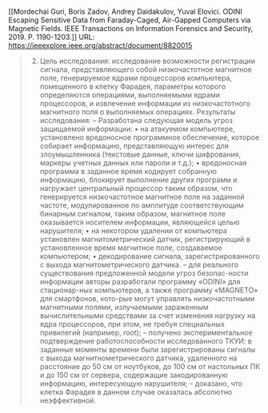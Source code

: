 [[Mordechai Guri, Boris Zadov, Andrey Daidakulov, Yuval Elovici. ODINI Escaping Sensitive Data from Faraday-Caged, Air-Gapped Computers via Magnetic Fields. IEEE Transactions on Information Forensics and Security, 2019. Р. 1190-1203.]]
URL: https://ieeexplore.ieee.org/abstract/document/8820015


>2. Цель исследования: 
>исследование возможности регистрации сигнала, представляющего собой низкочастотное магнитное поле, генерируемое ядрами процессоров компьютера, помещенного в клетку Фарадея, параметры которого определяются операциями, выполняемыми ядрами процессоров, и извлечение информации из низкочастотного магнитного поля о выполняемых операциях. Результаты исследования: 
>– Разработана следующая модель угроз защищаемой информации: 
>• на атакуемом компьютере, установлено вредоносное программное обеспечение, которое собирает информацию, представляющую интерес для злоумышленника (текстовые данные, ключи шифрования, маркеры учетных данных или пароли и т.д.); 
>• вредоносная программа в заданное время кодирует собранную информацию, блокирует выполнение других программ и нагружает центральный процессор таким образом, что генерируется низкочастотное магнитное поле на заданной частоте, модулированное по амплитуде соответствующим бинарным сигналом, таким образом, магнитное поле оказывается носителем информации, являющейся целью нарушителя; 
>• на некотором удалении от компьютера установлен магнитометрический датчик, регистрирующий в установленное время магнитное поле, создаваемое компьютером; 
>• декодирование сигнала, зарегистрированного с выхода магнитометрического датчика. 
>– для реального существования предложенной модели угроз безопас-ности информации авторы разработали программу «ODINI» для стационар-ных компьютеров, а также программу «MAGNETO» для смартфонов, кото-рые могут управлять низкочастотными магнитными полями, излучаемыми зараженным вычислительными средствами за счет изменения нагрузку на ядра процессоров, при этом, не требуя специальных привилегий (например, root);
>– получено экспериментальное подтверждение работоспособности исследованного ТКУИ: в заданные моменты времени были зарегистрированы сигналы с выхода магнитнометрического датчика, удаленного на расстояние до 50 см от ноутбуков, до 100 см от настольных ПК и до 150 см от сервера, содержащие закодированную информацию, интересующую нарушителя; 
>– доказано, что клетка Фарадея в данном случае оказалась абсолютно неэффективной.